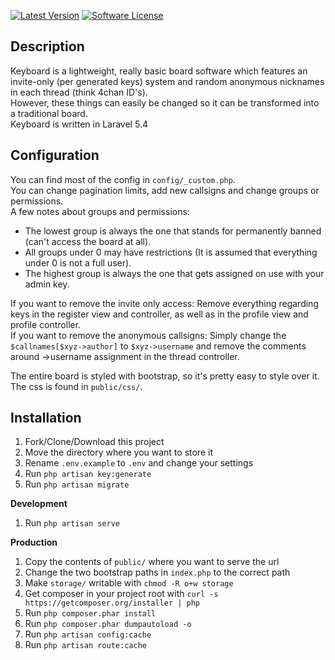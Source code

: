 [![Latest Version](https://img.shields.io/github/release/nakroma/keyboard.svg?style=flat-square)](https://github.com/nakroma/keyboard/releases)
[![Software License](https://img.shields.io/badge/license-MIT-brightgreen.svg?style=flat-square)](LICENSE.md)

## Description
Keyboard is a lightweight, really basic board software which features an invite-only (per generated keys) system and random anonymous nicknames in each thread (think 4chan ID's).  
However, these things can easily be changed so it can be transformed into a traditional board.  
Keyboard is written in Laravel 5.4

## Configuration
You can find most of the config in `config/_custom.php`.  
You can change pagination limits, add new callsigns and change groups or permissions.  
A few notes about groups and permissions:

* The lowest group is always the one that stands for permanently banned (can't access the board at all).
* All groups under 0 may have restrictions (It is assumed that everything under 0 is not a full user).
* The highest group is always the one that gets assigned on use with your admin key.  

If you want to remove the invite only access: Remove everything regarding keys in the register view and controller, as well as in the profile view and profile controller.  
If you want to remove the anonymous callsigns: Simply change the `$callnames[$xyz->author]` to `$xyz->username` and remove the comments around ->username assignment in the thread controller.

The entire board is styled with bootstrap, so it's pretty easy to style over it. The css is found in `public/css/`.

## Installation

1. Fork/Clone/Download this project
2. Move the directory where you want to store it
3. Rename `.env.example` to `.env` and change your settings
4. Run `php artisan key:generate`
5. Run `php artisan migrate`

**Development**

1. Run `php artisan serve`

**Production**

1. Copy the contents of `public/` where you want to serve the url
2. Change the two bootstrap paths in `index.php` to the correct path
3. Make `storage/` writable with `chmod -R o+w storage`
4. Get composer in your project root with `curl -s https://getcomposer.org/installer | php`
5. Run `php composer.phar install`
6. Run `php composer.phar dumpautoload -o`
7. Run `php artisan config:cache`
8. Run `php artisan route:cache`